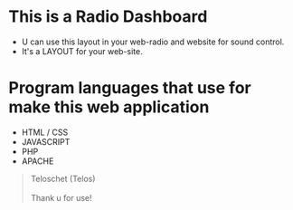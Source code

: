 # This is a Radio Dashboard
- U can use this layout in your web-radio and website for sound control.
- It's a LAYOUT for your web-site.

# Program languages that use for make this web application
- HTML / CSS
- JAVASCRIPT
- PHP 
- APACHE

> Teloschet (Telos) <br><br>
> Thank u for use!